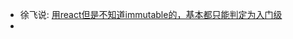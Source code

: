 - 徐飞说: [用react但是不知道immutable的，基本都只能判定为入门级](http://weibo.com/1858846672/E0UPGcHPh?ref=collection&type=comment)
- ​